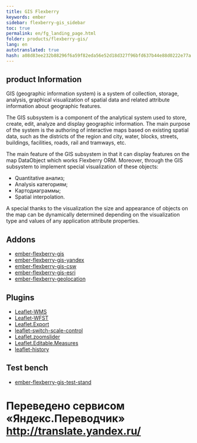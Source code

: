```yaml
--- 
title: GIS Flexberry 
keywords: ember 
sidebar: flexberry-gis_sidebar 
toc: true 
permalink: en/fg_landing_page.html 
folder: products/flexberry-gis/ 
lang: en 
autotranslated: true 
hash: a08d83ee232b88296f6a59f82eda56e52d18d327f96bfd637b44e88d0222e77a 
--- 
```


## product Information 

GIS (geographic information system) is a system of collection, storage, analysis, graphical visualization of spatial data and related attribute information about geographic features. 


The GIS subsystem is a component of the analytical system used to store, create, edit, analyze and display geographic information. The main purpose of the system is the authoring of interactive maps based on existing spatial data, such as the districts of the region and city, water, blocks, streets, buildings, facilities, roads, rail and tramways, etc. 

The main feature of the GIS subsystem in that it can display features on the map DataObject which works Flexberry ORM. 
Moreover, through the GIS subsystem to implement special visualization of these objects: 

* Quantitative анализ; 
* Analysis категориям; 
* Картодиаграммы; 
* Spatial interpolation. 

A special thanks to the visualization the size and appearance of objects on the map can be dynamically determined depending on the visualization type and values of any application attribute properties. 

## Addons 

* [ember-flexberry-gis](efg_landing_page.html) 
* [ember-flexberry-gis-yandex](efgy_ember-flexberry-gis-yandex.html) 
* [ember-flexberry-gis-csw](efgcsw_ember-flexberry-gis-csw.html) 
* [ember-flexberry-gis-esri](efgesri_ember-flexberry-gis-esri.html) 
* [ember-flexberry-geolocation](efgeo_ember-flexberry-geolocation.html) 

## Plugins 

* [Leaflet-WMS](lwms_leaflet-wms.html) 
* [Leaflet-WFST](lwfst_leaflet-wfst.html) 
* [Leaflet.Export](le_leaflet-export.html) 
* [leaflet-switch-scale-control](lssc_leaflet-switch-scale-control.html) 
* [Leaflet.zoomslider](lz_leaflet-zoomslider.html) 
* [Leaflet.Editable.Measures](lem_leaflet-editable-measures.html) 
* [leaflet-history](lh_leaflet-history.html) 

## Test bench 

* [ember-flexberry-gis-test-stand](ef_service.html) 



 # Переведено сервисом «Яндекс.Переводчик» http://translate.yandex.ru/
